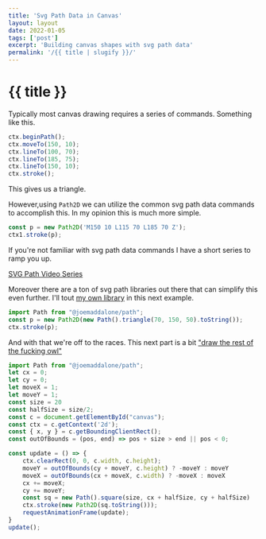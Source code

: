 ```yaml
---
title: 'Svg Path Data in Canvas'
layout: layout
date: 2022-01-05
tags: ['post']
excerpt: 'Building canvas shapes with svg path data'
permalink: '/{{ title | slugify }}/'
---
```


# {{ title }}

Typically most canvas drawing requires a series of commands. Something like this.

```js
ctx.beginPath();
ctx.moveTo(150, 10);
ctx.lineTo(100, 70);
ctx.lineTo(185, 75);
ctx.lineTo(150, 10);
ctx.stroke();
```
This gives us a triangle.

<canvas width="300" height="80" id="ex1" style="background: white;"></canvas>

<script>
	const c0 = document.getElementById("ex1")
	const ctx0 = c0.getContext('2d');
	ctx0.beginPath();
	ctx0.moveTo(150, 10);
	ctx0.lineTo(115, 70);
	ctx0.lineTo(185, 70);
	ctx0.lineTo(150, 10);
	ctx0.stroke();
</script>

However,using `Path2D` we can utilize the common svg path data commands to accomplish this. In my opinion this is much more simple.

```js
const p = new Path2D('M150 10 L115 70 L185 70 Z');
ctx1.stroke(p);
```

<canvas width="300" height="80" id="ex2" style="background: white;"></canvas>

<script>
	const c1 = document.getElementById("ex2")
	const ctx1 = c1.getContext('2d');
	const p = new Path2D('M150 10 L115 70 L185 70 Z');
	ctx1.stroke(p);
</script>

If you're not familiar with svg path data commands I have a short series to ramp you up.

[SVG Path Video Series](https://youtube.com/playlist?list=PLKiuVKZics1eZrb8UykoOrg293vpelh-6)

Moreover there are a ton of svg path libraries out there that can simplify this even further.  I'll tout [my own library](https://github.com/joemaddalone/path) in this next example.

<script type="module" src="https://unpkg.com/@joemaddalone/path@1.2.9/dist/index.esm.js"></script>

```js
import Path from "@joemaddalone/path";
const p = new Path2D(new Path().triangle(70, 150, 50).toString());
ctx.stroke(p);
```


<canvas width="300" height="80" id="ex3" style="background: white;"></canvas>

<script type="module">
	import Path from "@joemaddalone/path";
	const c2 = document.getElementById("ex3")
	const ctx2 = c2.getContext('2d');
	const p1 = new Path2D(new Path().triangle(70, 150, 50).toString());
	ctx2.stroke(p1);
</script>

And with that we're off to the races. This next part is a bit ["draw the rest of the fucking owl"](https://www.reddit.com/r/restofthefuckingowl/)

<canvas width="300" height="80" id="ex4" style="background: white;"></canvas>

```js
import Path from "@joemaddalone/path";
let cx = 0;
let cy = 0;
let moveX = 1;
let moveY = 1;
const size = 20
const halfSize = size/2;
const c = document.getElementById("canvas");
const ctx = c.getContext('2d');
const { x, y } = c.getBoundingClientRect();
const outOfBounds = (pos, end) => pos + size > end || pos < 0;

const update = () => {
	ctx.clearRect(0, 0, c.width, c.height);
	moveY = outOfBounds(cy + moveY, c.height) ? -moveY : moveY
	moveX = outOfBounds(cx + moveX, c.width) ? -moveX : moveX
	cx += moveX;
	cy += moveY;
	const sq = new Path().square(size, cx + halfSize, cy + halfSize)
	ctx.stroke(new Path2D(sq.toString()));
	requestAnimationFrame(update);
}
update();
```

<script type="module">
	import Path from "@joemaddalone/path";
	let cx = 0;
	let cy = 0;
	let movex = 1;
	let movey = 1;
	const size = 20
	const halfSize = size/2;
	const c = document.getElementById("ex4");
	const ctx = c.getContext('2d');
	const { x, y } = c.getBoundingClientRect();
	const outOfBounds = (pos, end) => pos + size > end || pos < 0;

	const update = () => {
		ctx.clearRect(0, 0, c.width, c.height);
		movey = outOfBounds(cy + movey, c.height) ? -movey : movey
		movex = outOfBounds(cx + movex, c.width) ? -movex : movex
		cx += movex;
		cy += movey;
		const sq = new Path().square(size, cx + halfSize, cy + halfSize).toString()
		ctx.stroke(new Path2D(sq));
		requestAnimationFrame(update);
	}
	update();
</script>
